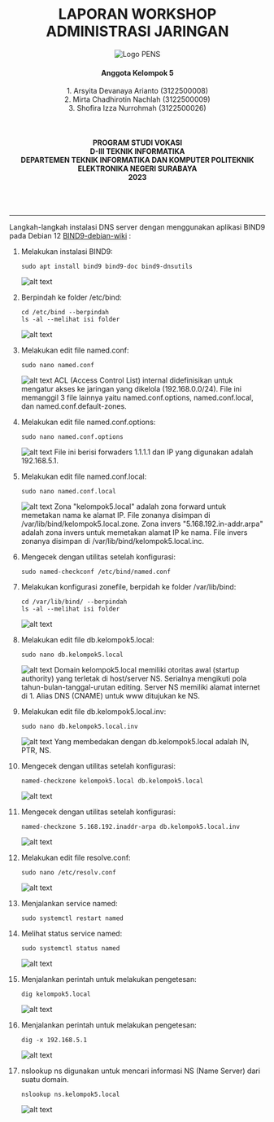  <h1 align="Center">LAPORAN WORKSHOP ADMINISTRASI JARINGAN</h1>


<p align="center">
  <img src="assets/Logo_PENS.png" alt="Logo PENS">
</p>

<h4 align="Center">Anggota Kelompok 5</h4>

<p align="center">
1. Arsyita Devanaya Arianto (3122500008) <br>
2. Mirta Chadhirotin Nachlah (3122500009) <br>
3. Shofira Izza Nurrohmah (3122500026)
</p>

<br>
<h4 align="center">
PROGRAM STUDI VOKASI <br>
D-III TEKNIK INFORMATIKA <br>
DEPARTEMEN TEKNIK INFORMATIKA DAN KOMPUTER 
POLITEKNIK ELEKTRONIKA NEGERI SURABAYA <br> 
2023
</h4> <br><br><hr>

Langkah-langkah instalasi DNS server dengan menggunakan aplikasi BIND9 pada Debian 12 [BIND9-debian-wiki](https://wiki.debian.org/Bind9#Debian_Bookworm) :


1. Melakukan instalasi BIND9:
   ```
   sudo apt install bind9 bind9-doc bind9-dnsutils 
   ```
   ![alt text](assets/langkah1.png)

2. Berpindah ke folder /etc/bind:
   ```
   cd /etc/bind --berpindah
   ls -al --melihat isi folder
   ```
   ![alt text](assets/langkah2.png)

3. Melakukan edit file named.conf:
   ```
   sudo nano named.conf
   ```
   ![alt text](assets/langkah3.png)
   ACL (Access Control List) internal didefinisikan untuk mengatur akses ke jaringan yang dikelola (192.168.0.0/24). File ini memanggil 3 file lainnya yaitu named.conf.options, named.conf.local, dan named.conf.default-zones.

4. Melakukan edit file named.conf.options:
   ```
   sudo nano named.conf.options 
   ```
   ![alt text](assets/langkah4.png)
   File ini berisi forwaders 1.1.1.1 dan IP yang digunakan adalah 192.168.5.1.

5. Melakukan edit file named.conf.local:
   ```
   sudo nano named.conf.local
   ```
   ![alt text](assets/langkah5.png)
   Zona "kelompok5.local" adalah zona forward untuk memetakan nama ke alamat IP. File zonanya disimpan di /var/lib/bind/kelompok5.local.zone. Zona invers "5.168.192.in-addr.arpa" adalah zona invers untuk memetakan alamat IP ke nama. File invers zonanya disimpan di /var/lib/bind/kelompok5.local.inc.

6. Mengecek dengan utilitas setelah konfigurasi:
   ```
   sudo named-checkconf /etc/bind/named.conf
   ```

7. Melakukan konfigurasi zonefile, berpidah ke folder /var/lib/bind:
   ```
   cd /var/lib/bind/ --berpindah
   ls -al --melihat isi folder
   ```
   ![alt text](assets/langkah7.png)

8. Melakukan edit file db.kelompok5.local:
   ```
   sudo nano db.kelompok5.local
   ```
   ![alt text](assets/langkah8.png)
   Domain kelompok5.local memiliki otoritas awal (startup authority) yang terletak di host/server NS. Serialnya mengikuti pola tahun-bulan-tanggal-urutan editing. Server NS memiliki alamat internet di 1. Alias DNS (CNAME) untuk www ditujukan ke NS.


9.  Melakukan edit file db.kelompok5.local.inv:
    ```
    sudo nano db.kelompok5.local.inv
    ```
   
    ![alt text](assets/langkah9.png)
   Yang membedakan dengan db.kelompok5.local adalah IN, PTR, NS.
10. Mengecek dengan utilitas setelah konfigurasi:
    ```
    named-checkzone kelompok5.local db.kelompok5.local 
    ```
    ![alt text](assets/langkah10.png)

11. Mengecek dengan utilitas setelah konfigurasi:
    ```
    named-checkzone 5.168.192.inaddr-arpa db.kelompok5.local.inv  
    ```
    ![alt text](assets/langkah11.png)

12. Melakukan edit file resolve.conf:
    ```
    sudo nano /etc/resolv.conf
    ```
    ![alt text](assets/langkah12.png)
    

13. Menjalankan service named:
    ```
    sudo systemctl restart named
    ```

14. Melihat status service named:
    ```
    sudo systemctl status named
    ```
    ![alt text](assets/langkah14.png)

15. Menjalankan perintah untuk melakukan pengetesan:
    ```
    dig kelompok5.local 
    ```
    ![alt text](assets/langkah15.png)

16. Menjalankan perintah untuk melakukan pengetesan:
    ```
    dig -x 192.168.5.1
    ```
    ![alt text](assets/langkah16.png)

17. nslookup ns digunakan untuk mencari informasi NS (Name Server) dari suatu domain.
    ```
    nslookup ns.kelompok5.local
    ```
    ![alt text](assets/langkah17.png)



   
